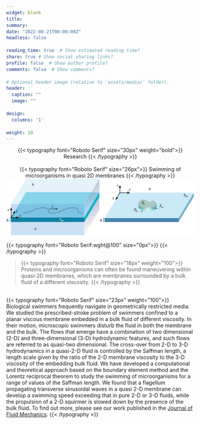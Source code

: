 ```yaml
---
widget: blank
title:
summary:
date: "2022-08-21T00:00:00Z"
headless: false

reading_time: true  # Show estimated reading time?
share: true # Show social sharing links?
profile: false  # Show author profile?
comments: false  # Show comments?

# Optional header image (relative to `assets/media/` folder).
header:
  caption: ""
  image: ""

design:
  columns: '1'

weight: 10
---
```

<center>
{{< typography font="Roboto Serif" size="30px" weight="bold">}}
  Research
{{< /typography >}}
</center>
<br>
<center>
{{< typography font="Roboto Serif" size="26px">}}
  Swimming of microorganisms in quasi 2D membranes
{{< /typography >}}
</center>
<img src="swimmers_in_quasi2D.png">

{{< typography font="Roboto Serif:wght@100" size="0px">}}
{{< /typography >}}
> {{< typography font="Roboto Serif" size="18px" weight="100">}}
    Proteins and microorganisms can often be found maneuvering within quasi-2D membranes, which are membranes surrounded by a bulk fluid of a different viscosity.
  {{< /typography >}}

<br>
{{< typography font="Roboto Serif" size="23px" weight="100">}}
  Biological swimmers frequently navigate in geometrically restricted media. We studied the prescribed-stroke problem of swimmers confined to a planar viscous membrane embedded in a bulk fluid of different viscosity. In their motion, microscopic swimmers disturb the fluid in both the membrane and the bulk. The flows that emerge have a combination of two dimensional (2-D) and three-dimensional (3-D) hydrodynamic features, and such flows are referred to as quasi-two dimensional. The cross-over from 2-D to 3-D hydrodynamics in a quasi-2-D fluid is controlled by the Saffman length, a length scale given by the ratio of the 2-D membrane viscosity to the 3-D viscosity of the embedding bulk fluid. We have developed a computational and theoretical approach based on the boundary element method and the Lorentz reciprocal theorem to study the swimming of microorganisms for a range of values of the Saffman length. We found that a flagellum propagating transverse sinusoidal waves in a quasi 2-D membrane can develop a swimming speed exceeding that in pure 2-D or 3-D fluids, while the propulsion of a 2-D squirmer is slowed down by the presence of the bulk fluid.  To find out more, please see our work published in the <a href='https://www.cambridge.org/core/journals/journal-of-fluid-mechanics/article/swimming-of-microorganisms-in-quasitwodimensional-membranes/FAE95F950CDF3D540F15EEF2F603076C/share/511c2fc65b179ffc57591993ec655f2e24b63b24'> Journal of Fluid Mechanics</a>.
{{< /typography >}}
